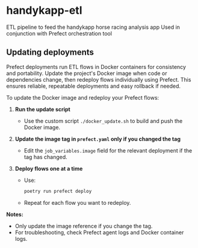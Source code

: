 # handykapp-etl

ETL pipeline to feed the handykapp horse racing analysis app
Used in conjunction with Prefect orchestration tool

## Updating deployments

Prefect deployments run ETL flows in Docker containers for consistency and portability. Update the project's Docker image when code or dependencies change, then redeploy flows individually using Prefect. This ensures reliable, repeatable deployments and easy rollback if needed.

To update the Docker image and redeploy your Prefect flows:

1. **Run the update script**
	- Use the custom script `./docker_update.sh` to build and push the Docker image.

2. **Update the image tag in `prefect.yaml` only if you changed the tag**
	- Edit the `job_variables.image` field for the relevant deployment if the tag has changed.

3. **Deploy flows one at a time**
	- Use:
	  ```bash
	  poetry run prefect deploy
	  ```
	- Repeat for each flow you want to redeploy.

**Notes:**
- Only update the image reference if you change the tag.
- For troubleshooting, check Prefect agent logs and Docker container logs.

